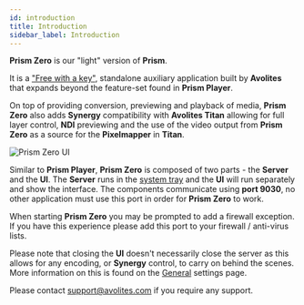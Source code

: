 ```yaml
---
id: introduction
title: Introduction
sidebar_label: Introduction
---
```


**Prism Zero** is our "light" version of **Prism**. 

It is a ["Free with a key"](../licensing), standalone auxiliary application built by **Avolites** that expands beyond the feature-set found in **Prism Player**. 

On top of providing conversion, previewing and playback of media, **Prism Zero** also adds **Synergy** compatibility with **Avolites Titan** allowing for full layer control, **NDI** previewing and the use of the video output from **Prism Zero** as a source for the **Pixelmapper** in **Titan**.

![Prism Zero UI](/prismdocs/images/prism-zero-ui.png)

Similar to **Prism Player**, **Prism Zero** is composed of two parts - the **Server** and the **UI**. The **Server** runs in the [system tray](./quick-start/system-tray.md) and the **UI** will run separately and show the interface. The components communicate using **port 9030**, no other application must use this port in order for **Prism Zero** to work. 

When starting **Prism Zero** you may be prompted to add a firewall exception. If you have this experience please add this port to your firewall / anti-virus lists.

Please note that closing the **UI** doesn't necessarily close the server as this allows for any encoding, or **Synergy** control, to carry on behind the scenes. More information on this is found on the [General](./settings/settings-general) settings page.

Please contact <a href="mailto:support@avolites.com?subject=Prism%20Zero:">support@avolites.com</a> if you require any support.
